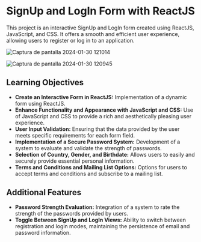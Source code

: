 # SignUp and LogIn Form with ReactJS

This project is an interactive SignUp and LogIn form created using ReactJS, JavaScript, and CSS. It offers a smooth and efficient user experience, allowing users to register or log in to an application.

![Captura de pantalla 2024-01-30 121014](https://github.com/VeronicaRamirezMoreno/Project003-24-Signup-and-Login/assets/122170615/a1a5a776-db89-481e-be42-726be58a22fe)

![Captura de pantalla 2024-01-30 120945](https://github.com/VeronicaRamirezMoreno/Project003-24-Signup-and-Login/assets/122170615/13eeef3d-6934-47e1-940d-eba314b642ff)

## Learning Objectives

- **Create an Interactive Form in ReactJS:** Implementation of a dynamic form using ReactJS.
- **Enhance Functionality and Appearance with JavaScript and CSS:** Use of JavaScript and CSS to provide a rich and aesthetically pleasing user experience.
- **User Input Validation:** Ensuring that the data provided by the user meets specific requirements for each form field.
- **Implementation of a Secure Password System:** Development of a system to evaluate and validate the strength of passwords.
- **Selection of Country, Gender, and Birthdate:** Allows users to easily and securely provide essential personal information.
- **Terms and Conditions and Mailing List Options:** Options for users to accept terms and conditions and subscribe to a mailing list.

## Additional Features

- **Password Strength Evaluation:** Integration of a system to rate the strength of the passwords provided by users.
- **Toggle Between SignUp and LogIn Views:** Ability to switch between registration and login modes, maintaining the persistence of email and password information.

